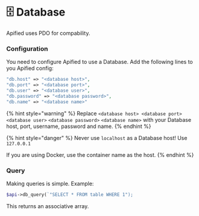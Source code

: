 # 🗄 Database

Apified uses PDO for compability.&#x20;

### Configuration

You need to configure Apified to use a Database. Add the following lines to you Apified config:

```php
"db.host" => "<database host>",
"db.port" => "<database port>",
"db.user" => "<database user>",
"db.password" => "<database password>",
"db.name" => "<database name>"
```

{% hint style="warning" %}
Replace `<database host> <database port> <database user>` `<database password>` `<database name>` with your Database host, port, username, password and name.
{% endhint %}

{% hint style="danger" %}
Never use `localhost` as a Database host! Use `127.0.0.1`

If you are using Docker, use the container name as the host.
{% endhint %}

### Query

Making queries is simple. Example:

```php
$api->db_query(`"SELECT * FROM table WHERE 1");
```

This returns an associative array.
